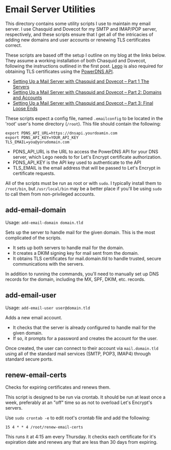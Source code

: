 # Email Server Utilities

This directory contains some utility scripts I use to maintain my email server.  I use Chasquid and Dovecot for my SMTP and IMAP/POP server, respectively, and these scripts ensure that I get all of the intricacies of adding new domains and user accounts or renewing TLS certificates correct.

These scripts are based off the setup I outline on my blog at the links below.  They assume a working installation of both Chasquid and Dovecot, following the instructions outlined in the first post.  [Lego](https://go-acme.github.io/lego/) is also required for obtaining TLS certificates using the [PowerDNS API](https://doc.powerdns.com/authoritative/http-api/index.html).

- [Setting Up a Mail Server with Chasquid and Dovecot – Part 1 The Servers](https://www.kodiakskorner.com/log/466)
- [Setting Up a Mail Server with Chasquid and Dovecot – Part 2: Domains and Accounts](https://www.kodiakskorner.com/log/471)
- [Setting Up a Mail Server with Chasquid and Dovecot – Part 3: Final Loose Ends](https://www.kodiakskorner.com/log/475)

These scripts expect a config file, named `.emailconfig` to be located in the 'root' user's home directory (`/root`).  This file should contain the following:

```
export PDNS_API_URL=https://dnsapi.yourdoamin.com
export PDNS_API_KEY=YOUR_API_KEY
TLS_EMAIL=you@yorudomain.com
```

- PDNS_API_URL is the URL to access the PowerDNS API for your DNS server, which Lego needs to for Let's Encrypt certificate authorization.
- PDNS_API_KEY is the API key used to authenticate to the API
- TLS_EMAIL is the email address that will be passed to Let's Encrypt in certificate requests.

All of the scripts must be run as root or with `sudo`.  I typically install them to `/root/bin`, but `/usr/local/bin` may be a better place if you'll be using `sudo` to call them from non-privileged accounts.

## add-email-domain

Usage: `add-email-domain domain.tld`

Sets up the server to handle mail for the given domain.  This is the most complicated of the scripts.

- It sets up both servers to handle mail for the domain.
- It creates a DKIM signing key for mail sent from the domain.
- It obtains TLS certificates for mail.domain.tld to handle trusted, secure communications with the servers.

In addition to running the commands, you'll need to manually set up DNS records for the domain, including the MX, SPF, DKIM, etc. records.

## add-email-user

Usage: `add-email-user user@domain.tld`

Adds a new email account.

- It checks that the server is already configured to handle mail for the given domain.
- If so, it prompts for a password and creates the account for the user.

Once created, the user can connect to their account via `mail.domain.tld` using all of the standard mail services (SMTP, POP3, IMAP4) through standard secure ports.

## renew-email-certs

Checks for expiring certificates and renews them.

This script is designed to be run via crontab.  It should be run at least once a week, preferably at an "off" time so as not to overload Let's Encrypt's servers.

Use `sudo crontab -e` to edit root's crontab file and add the following:

```
15 4 * * 4 /root/renew-email-certs
```

This runs it at 4:15 am every Thursday.  It checks each certificate for it's expiration date and renews any that are less than 30 days from expiring.
